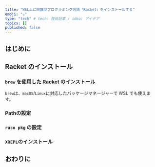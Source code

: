 ```yaml
---
title: "WSL上に関数型プログラミング言語「Racket」をインストールする"
emoji: "☕"
type: "tech" # tech: 技術記事 / idea: アイデア
topics: []
published: false
---
```


## はじめに

## Racket のインストール

### `brew` を使用した Racket のインストール

`brew`は、`macOS`/`Linux`に対応したパッケージマネージャーで WSL でも使えます。

### Pathの設定

### `raco pkg` の設定

### `XREPL`のインストール

## おわりに
